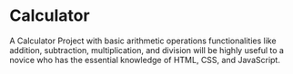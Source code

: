 # Calculator
A Calculator Project with basic arithmetic  operations functionalities like addition,  subtraction, multiplication, and division will be  highly useful to a novice who has the essential  knowledge of HTML, CSS, and JavaScript. 
